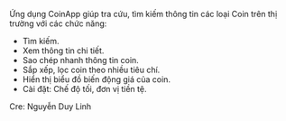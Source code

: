 Ứng dụng CoinApp giúp tra cứu, tìm kiếm thông tin các loại Coin trên thị trường với các chức năng:
  - Tìm kiếm.
  - Xem thông tin chi tiết.
  - Sao chép nhanh thông tin coin.
  - Sắp xếp, lọc coin theo nhiều tiêu chí.
  - Hiển thị biểu đồ biến động giá của coin.
  - Cài đặt: Chế độ tối, đơn vị tiền tệ.

Cre: Nguyễn Duy Linh
